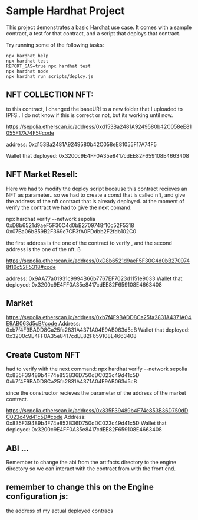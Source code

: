# Sample Hardhat Project

This project demonstrates a basic Hardhat use case. It comes with a sample contract, a test for that contract, and a script that deploys that contract.

Try running some of the following tasks:

```shell
npx hardhat help
npx hardhat test
REPORT_GAS=true npx hardhat test
npx hardhat node
npx hardhat run scripts/deploy.js
```

## NFT COLLECTION NFT:

to this contract, I changed the baseURI to a new folder that I uploaded to IPFS.. I do not know if this is correct or not, but its working until now.

https://sepolia.etherscan.io/address/0xd153Ba2481A9249580b42C058eE81055F17A74F5#code

address: 0xd153Ba2481A9249580b42C058eE81055F17A74F5

Wallet that deployed: 0x3200c9E4FF0A35e8417cdEE82F659108E4663408

## NFT Market Resell:

Here we had to modify the deploy script because this contract recieves an NFT as parameter.. so we had to create a const that is called nft, and give the address of the nft contract that is already deployed. at the moment of verify the contract we had to give the next comand:

npx hardhat verify --network sepolia 0xD8b6521d9aeF5F30C4d0bB2709748f10c52F5318 0x07Ba06b359B2F369c7CF3fA0FDdbb2F2fdb102C0

the first address is the one of the contract to verify , and the second address is the one of the nft. ß

https://sepolia.etherscan.io/address/0xD8b6521d9aeF5F30C4d0bB2709748f10c52F5318#code

address: 0x9AA77a01931c9994B66b7767EF7023d1151e9033
Wallet that deployed: 0x3200c9E4FF0A35e8417cdEE82F659108E4663408

## Market

https://sepolia.etherscan.io/address/0xb7f4F9BADD8Ca25fa2831A4371A04E9AB063d5cB#code
Address: 0xb7f4F9BADD8Ca25fa2831A4371A04E9AB063d5cB
Wallet that deployed: 0x3200c9E4FF0A35e8417cdEE82F659108E4663408

## Create Custom NFT

had to verify with the next command:
npx hardhat verify --network sepolia 0x835F39489b4F74e853B36D750dDC023c49d41c5D 0xb7f4F9BADD8Ca25fa2831A4371A04E9AB063d5cB

since the constructor recieves the parameter of the address of the market contract.

https://sepolia.etherscan.io/address/0x835F39489b4F74e853B36D750dDC023c49d41c5D#code
Address: 0x835F39489b4F74e853B36D750dDC023c49d41c5D
Wallet that deployed: 0x3200c9E4FF0A35e8417cdEE82F659108E4663408

## ABI ...

Remember to change the abi from the artifacts directory to the engine directory so we can interact with the contract from with the front end.

## remember to change this on the Engine configuration js:

the address of my actual deployed contracs
